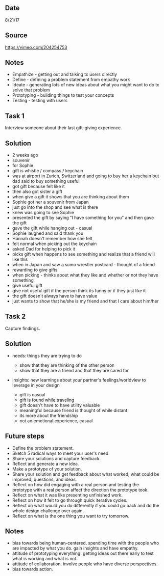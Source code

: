 ## Date
8/21/17

## Source
https://vimeo.com/204254753

## Notes
* Empathize - getting out and talking to users directly
* Define - defining a problem statement from empathy work
* Ideate - generating lots of new ideas about what you might want to do to solve that problem
* Prototyping - building things to test your concepts
* Testing - testing with users

## Task 1
Interview someone about their last gift-giving experience.

## Solution
* 2 weeks ago
* souvenir
* for Sophie
* gift is whistle / compass / keychain 
* was at airport in Zurich, Switzerland and going to buy her a keychain but dad said to buy something useful
* got gift because felt like it
* then also got sister a gift
* when give a gift it shows that you are thinking about them
* Sophie got her a souvenir from Japan
* just go into the shop and see what is there
* knew was going to see Sophie
* presented tne gift by saying "I have something for you" and then gave the gift
* gave the gift while hanging out - casual
* Sophie laughed and said thank you
* Hannah doesn't remember how she felt
* felt normal when picking out the keychain
* asked Dad for helping to pick it
* picks gift when happens to see something and realize that a friend will like this
* when in Japan and saw a sumo wrestler postcard - thought of a friend
* rewarding to give gifts
* when picking - thinks about what they like and whether or not they have something
* give useful gift
* give not useful gift if the person think its funny or if they just like it
* the gift doesn't always have to have value
* just wants to show that he/she is my friend and that I care about him/her

## Task 2
Capture findings.

## Solution
* needs: things they are trying to do
    * show that they are thinking of the other person
    * show that they are a friend and that they are cared for

* insights: new learnings about your partner's feelings/worldview to leverage in your design
    * gift is casual
    * gift is found while traveling
    * gift doesn't have to have utility valuable
    * meaningful because friend is thought of while distant
    * its more about the friendship
    * not an emotional experience, casual

## Future steps
* Define the problem statement.
* Sketch 5 radical ways to meet your user's need.
* Share your solutions and capture feedback.
* Reflect and generate a new idea.
* Make a prototype of your solution.
* Share your solution and get feedback about what worked, what could be improved, questions, and ideas.
* Reflect on how did engaging with a real person and testing the prototype with a real person affect the direction the prototype took.
* Reflect on what it was like presenting unfinished work.
* Reflect on how it felt to go through quick iterative cycles.
* Reflect on what would you do differently if you could go back and do the whole design challenge over again.
* Reflect on what is the one thing you want to try tomorrow.

## Notes
* bias towards being human-centered. spending time with the people who are impacted by what you do. gain insights and have empathy.
* attitude of prototyping everything. getting ideas out there early to test what is working and what is not.
* attitude of collaboration. involve people who have diverse perspectives.
* bias towards action.
